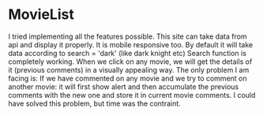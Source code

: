 # MovieList
I tried implementing all the features possible.
This site can take data from api and display it properly. It is mobile responsive too. By default it will take data according to search = 'dark' (like dark knight etc)
Search function is completely working. 
When we click on any movie, we will get the details of it (previous comments) in a visually appealing way.
The only problem I am facing is: If we have commented on any movie and we try to comment on another movie: it will first show alert and then accumulate the previous comments 
with the new one and store it in current movie comments. I could have solved this problem, but time was the contraint. 
